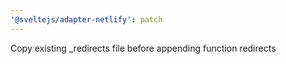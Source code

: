 ```yaml
---
'@sveltejs/adapter-netlify': patch
---
```


Copy existing \_redirects file before appending function redirects
